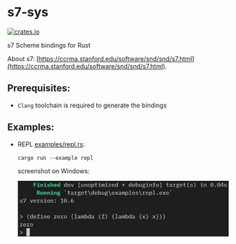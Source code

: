 # s7-sys

[![crates.io](https://img.shields.io/crates/v/s7-sys.svg)](https://crates.io/crates/s7-sys)

s7 Scheme bindings for Rust

About s7:
[https://ccrma.stanford.edu/software/snd/snd/s7.html](https://ccrma.stanford.edu/software/snd/snd/s7.html).

## Prerequisites:
- `Clang` toolchain is required to generate the bindings

## Examples:
- REPL [examples/repl.rs](examples/repl.rs):

  ```
  cargo run --example repl
  ```
  screenshot on Windows:
  
  <img src="examples/repl.jpeg" style="width:550px" />
